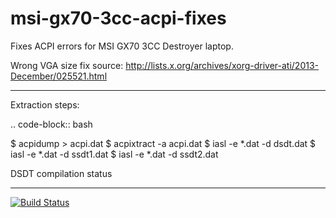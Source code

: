 # msi-gx70-3cc-acpi-fixes
Fixes ACPI errors for MSI GX70 3CC Destroyer laptop.

Wrong VGA size fix source: http://lists.x.org/archives/xorg-driver-ati/2013-December/025521.html

------

Extraction steps:

.. code-block:: bash

   $ acpidump > acpi.dat
   $ acpixtract -a acpi.dat
   $ iasl -e *.dat -d dsdt.dat
   $ iasl -e *.dat -d ssdt1.dat
   $ iasl -e *.dat -d ssdt2.dat

DSDT compilation status

-------

[![Build Status](https://travis-ci.org/hoefling/msi-gx70-3cc-acpi-fixes.svg?branch=master)](https://travis-ci.org/hoefling/msi-gx70-3cc-acpi-fixes)
